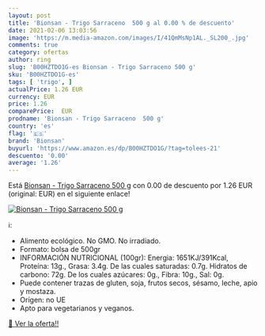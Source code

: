 ```yaml
---
layout: post
title: 'Bionsan - Trigo Sarraceno  500 g al 0.00 % de descuento'
date: 2021-02-06 13:03:56
image: 'https://m.media-amazon.com/images/I/41QmMsNp1AL._SL200_.jpg'
comments: true
category: ofertas
author: ring
slug: 'B00HZTDO1G-es Bionsan - Trigo Sarraceno 500 g'
sku: 'B00HZTDO1G-es'
tags: [ 'trigo', ]
actualPrice: 1.26 EUR
currency: EUR
price: 1.26
comparePrice:  EUR
prodname: 'Bionsan - Trigo Sarraceno  500 g'
country: 'es'
flag: '🇪🇸'
brand: 'Bionsan'
buyurl: 'https://www.amazon.es/dp/B00HZTDO1G/?tag=tolees-21'
descuento: '0.00'
average: '1.26'
---
```


Está [Bionsan - Trigo Sarraceno  500 g](https://www.amazon.es/dp/B00HZTDO1G/?tag=tolees-21) con 0.00 de descuento por 1.26 EUR (original:  EUR) en el siguiente enlace!

[![Bionsan - Trigo Sarraceno  500 g](https://m.media-amazon.com/images/I/41QmMsNp1AL._SL200_.jpg)](https://www.amazon.es/dp/B00HZTDO1G/?tag=tolees-21)

ℹ️:

- Alimento ecológico. No GMO. No irradiado.
- Formato: bolsa de 500gr
- INFORMACIÓN NUTRICIONAL (100gr): Energia: 1651KJ/391Kcal, Proteína: 13g., Grasa: 3.4g. De las cuales saturadas: 0.7g. Hidratos de carbono: 72g. De los cuales azúcares: 0g., Fibra: 10g., Sal: 0g.
- Puede contener trazas de gluten, soja, frutos secos, sésamo, leche, apio y mostaza.
- Orígen: no UE
- Apto para vegetarianos y veganos.

[🛒 Ver la oferta!!](https://www.amazon.es/dp/B00HZTDO1G/?tag=tolees-21)
